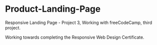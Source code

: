 # Product-Landing-Page
Responsive Landing Page - Project 3, Working with freeCodeCamp, third project.

Working towards completing the Responsive Web Design Certificate.
